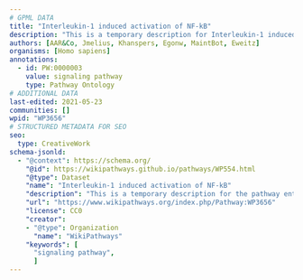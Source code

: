 ```yaml
---
# GPML DATA
title: "Interleukin-1 induced activation of NF-kB"
description: "This is a temporary description for Interleukin-1 induced activation of NF-kB"
authors: [AAR&Co, Jmelius, Khanspers, Egonw, MaintBot, Eweitz]
organisms: [Homo sapiens]
annotations:
  - id: PW:0000003
    value: signaling pathway
    type: Pathway Ontology
# ADDITIONAL DATA
last-edited: 2021-05-23
communities: []
wpid: "WP3656"
# STRUCTURED METADATA FOR SEO
seo:
  type: CreativeWork
schema-jsonld:
  - "@context": https://schema.org/
    "@id": https://wikipathways.github.io/pathways/WP554.html
    "@type": Dataset
    "name": "Interleukin-1 induced activation of NF-kB"
    "description": "This is a temporary description for the pathway entitled: Interleukin-1 induced activation of NF-kB"
    "url": "https://www.wikipathways.org/index.php/Pathway:WP3656"
    "license": CC0
    "creator":
    - "@type": Organization
      "name": "WikiPathways"
    "keywords": [
      "signaling pathway",
      ]
---
```

